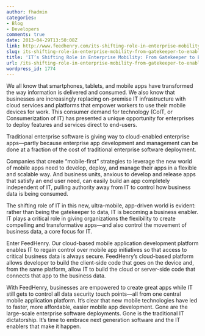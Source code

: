 ```yaml
---
author: fhadmin
categories:
- Blog
- Developers
comments: true
date: 2013-04-29T13:50:08Z
link: http://www.feedhenry.com/its-shifting-role-in-enterprise-mobility-from-gatekeeper-to-enabler/
slug: its-shifting-role-in-enterprise-mobility-from-gatekeeper-to-enabler
title: 'IT’s Shifting Role in Enterprise Mobility: From Gatekeeper to Enabler'
url: /its-shifting-role-in-enterprise-mobility-from-gatekeeper-to-enabler/
wordpress_id: 1774
---
```


We all know that smartphones, tablets, and mobile apps have transformed the way information is delivered and consumed. We also know that businesses are increasingly replacing on-premise IT infrastructure with cloud services and platforms that empower workers to use their mobile devices for work. This consumer demand for technology (CoIT, or Consumerization of IT) has presented a unique opportunity for enterprises to deploy features and services direct to end-users.

Traditional enterprise software is giving way to cloud-enabled enterprise apps—partly because enterprise app development and management can be done at a fraction of the cost of traditional enterprise software deployment.

Companies that create “mobile-first” strategies to leverage the new world of mobile apps need to develop, deploy, and manage their apps in a flexible and scalable way. And business units, anxious to develop and release apps that satisfy an end user need, can easily build an app completely independent of IT, pulling authority away from IT to control how business data is being consumed.

The shifting role of IT in this new, ultra-mobile, app-driven world is evident: rather than being the gatekeeper to data, IT is becoming a business enabler. IT plays a critical role in giving organizations the flexibility to create compelling and transformative apps—and also control the movement of business data, a core focus for IT.

Enter FeedHenry. Our cloud-based mobile application development platform enables IT to regain control over mobile app initiatives so that access to critical business data is always secure. FeedHenry’s cloud-based platform allows developer to build the client-side code that goes on the device and, from the same platform, allow IT to build the cloud or server-side code that connects that app to the business data.

With FeedHenry, businesses are empowered to create great apps while IT still gets to control all data security touch points—all from one central mobile application platform. It’s clear that new mobile technologies have led to faster, more affordable, easier mobile app development. Gone are the large-scale enterprise software deployments. Gone is the traditional IT dictatorship. It’s time to embrace next generation software and the IT enablers that make it happen.
